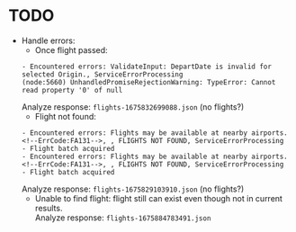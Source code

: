 # TODO

-   Handle errors:
    -   Once flight passed:
    ```
    - Encountered errors: ValidateInput: DepartDate is invalid for selected Origin., ServiceErrorProcessing
    (node:5660) UnhandledPromiseRejectionWarning: TypeError: Cannot read property '0' of null
    ```
    Analyze response: `flights-1675832699088.json` (no flights?)
    -   Flight not found:
    ```
    - Encountered errors: Flights may be available at nearby airports.<!--ErrCode:FA131-->, , FLIGHTS NOT FOUND, ServiceErrorProcessing
    - Flight batch acquired
    - Encountered errors: Flights may be available at nearby airports.<!--ErrCode:FA131-->, , FLIGHTS NOT FOUND, ServiceErrorProcessing
    - Flight batch acquired
    ```
    Analyze response: `flights-1675829103910.json` (no flights?)
    -   Unable to find flight: flight still can exist even though not in current results.  
        Analyze response: `flights-1675884783491.json`
